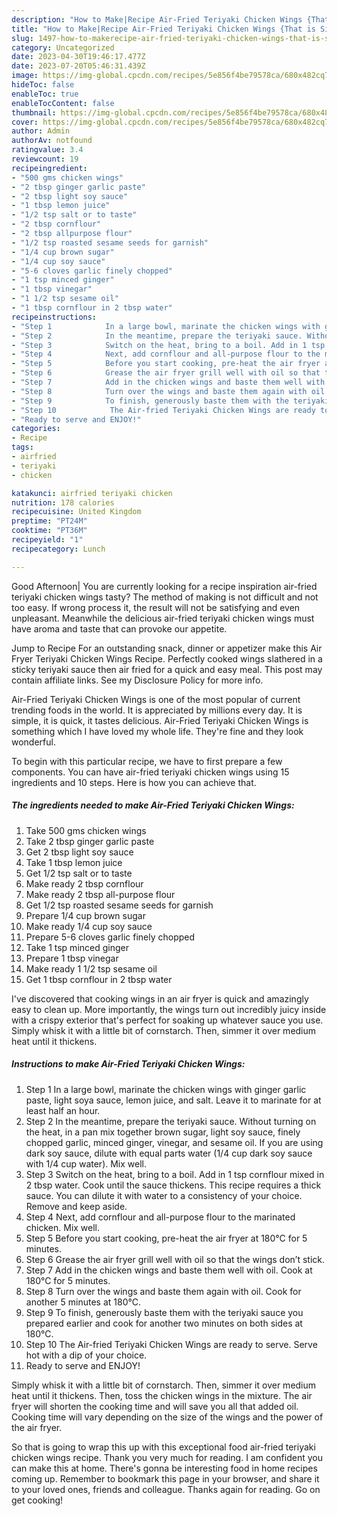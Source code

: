 ```yaml
---
description: "How to Make|Recipe Air-Fried Teriyaki Chicken Wings {That is Simple"
title: "How to Make|Recipe Air-Fried Teriyaki Chicken Wings {That is Simple"
slug: 1497-how-to-makerecipe-air-fried-teriyaki-chicken-wings-that-is-simple
category: Uncategorized
date: 2023-04-30T19:46:17.477Z
date: 2023-07-20T05:46:31.439Z
image: https://img-global.cpcdn.com/recipes/5e856f4be79578ca/680x482cq70/air-fried-teriyaki-chicken-wings-recipe-main-photo.jpg
hideToc: false
enableToc: true
enableTocContent: false
thumbnail: https://img-global.cpcdn.com/recipes/5e856f4be79578ca/680x482cq70/air-fried-teriyaki-chicken-wings-recipe-main-photo.jpg
cover: https://img-global.cpcdn.com/recipes/5e856f4be79578ca/680x482cq70/air-fried-teriyaki-chicken-wings-recipe-main-photo.jpg
author: Admin
authorAv: notfound
ratingvalue: 3.4
reviewcount: 19
recipeingredient:
- "500 gms chicken wings"
- "2 tbsp ginger garlic paste"
- "2 tbsp light soy sauce"
- "1 tbsp lemon juice"
- "1/2 tsp salt or to taste"
- "2 tbsp cornflour"
- "2 tbsp allpurpose flour"
- "1/2 tsp roasted sesame seeds for garnish"
- "1/4 cup brown sugar"
- "1/4 cup soy sauce"
- "5-6 cloves garlic finely chopped"
- "1 tsp minced ginger"
- "1 tbsp vinegar"
- "1 1/2 tsp sesame oil"
- "1 tbsp cornflour in 2 tbsp water"
recipeinstructions:
- "Step 1            In a large bowl, marinate the chicken wings with ginger garlic paste, light soya sauce, lemon juice, and salt. Leave it to marinate for at least half an hour."
- "Step 2            In the meantime, prepare the teriyaki sauce. Without turning on the heat, in a pan mix together brown sugar, light soy sauce, finely chopped garlic, minced ginger, vinegar, and sesame oil. If you are using dark soy sauce, dilute with equal parts water (1/4 cup dark soy sauce with 1/4 cup water). Mix well."
- "Step 3            Switch on the heat, bring to a boil. Add in 1 tsp cornflour mixed in 2 tbsp water. Cook until the sauce thickens. This recipe requires a thick sauce. You can dilute it with water to a consistency of your choice. Remove and keep aside."
- "Step 4            Next, add cornflour and all-purpose flour to the marinated chicken. Mix well."
- "Step 5            Before you start cooking, pre-heat the air fryer at 180°C for 5 minutes."
- "Step 6            Grease the air fryer grill well with oil so that the wings don’t stick."
- "Step 7            Add in the chicken wings and baste them well with oil. Cook at 180°C for 5 minutes."
- "Step 8            Turn over the wings and baste them again with oil. Cook for another 5 minutes at 180°C."
- "Step 9            To finish, generously baste them with the teriyaki sauce you prepared earlier and cook for another two minutes on both sides at 180°C."
- "Step 10            The Air-fried Teriyaki Chicken Wings are ready to serve. Serve hot with a dip of your choice."
- "Ready to serve and ENJOY!"
categories:
- Recipe
tags:
- airfried
- teriyaki
- chicken

katakunci: airfried teriyaki chicken 
nutrition: 178 calories
recipecuisine: United Kingdom
preptime: "PT24M"
cooktime: "PT36M"
recipeyield: "1"
recipecategory: Lunch

---
```



Good Afternoon| You are currently looking for a recipe inspiration air-fried teriyaki chicken wings tasty? The method of making is not difficult and not too easy. If wrong process it, the result will not be satisfying and even unpleasant. Meanwhile the delicious air-fried teriyaki chicken wings must have aroma and taste that can provoke our appetite.





Jump to Recipe For an outstanding snack, dinner or appetizer make this Air Fryer Teriyaki Chicken Wings Recipe. Perfectly cooked wings slathered in a sticky teriyaki sauce then air fried for a quick and easy meal. This post may contain affiliate links. See my Disclosure Policy for more info.

Air-Fried Teriyaki Chicken Wings is one of the most popular of current trending foods in the world. It is appreciated by millions every day. It is simple, it is quick, it tastes delicious. Air-Fried Teriyaki Chicken Wings is something which I have loved my whole life. They're fine and they look wonderful.


To begin with this particular recipe, we have to first prepare a few components. You can have air-fried teriyaki chicken wings using 15 ingredients and 10 steps. Here is how you can achieve that.

<!--inarticleads1-->

##### The ingredients needed to make Air-Fried Teriyaki Chicken Wings:

1. Take 500 gms chicken wings
1. Take 2 tbsp ginger garlic paste
1. Get 2 tbsp light soy sauce
1. Take 1 tbsp lemon juice
1. Get 1/2 tsp salt or to taste
1. Make ready 2 tbsp cornflour
1. Make ready 2 tbsp all-purpose flour
1. Get 1/2 tsp roasted sesame seeds for garnish
1. Prepare 1/4 cup brown sugar
1. Make ready 1/4 cup soy sauce
1. Prepare 5-6 cloves garlic finely chopped
1. Take 1 tsp minced ginger
1. Prepare 1 tbsp vinegar
1. Make ready 1 1/2 tsp sesame oil
1. Get 1 tbsp cornflour in 2 tbsp water


I&#39;ve discovered that cooking wings in an air fryer is quick and amazingly easy to clean up. More importantly, the wings turn out incredibly juicy inside with a crispy exterior that&#39;s perfect for soaking up whatever sauce you use. Simply whisk it with a little bit of cornstarch. Then, simmer it over medium heat until it thickens. 

<!--inarticleads2-->

##### Instructions to make Air-Fried Teriyaki Chicken Wings:

1. Step 1            In a large bowl, marinate the chicken wings with ginger garlic paste, light soya sauce, lemon juice, and salt. Leave it to marinate for at least half an hour.
1. Step 2            In the meantime, prepare the teriyaki sauce. Without turning on the heat, in a pan mix together brown sugar, light soy sauce, finely chopped garlic, minced ginger, vinegar, and sesame oil. If you are using dark soy sauce, dilute with equal parts water (1/4 cup dark soy sauce with 1/4 cup water). Mix well.
1. Step 3            Switch on the heat, bring to a boil. Add in 1 tsp cornflour mixed in 2 tbsp water. Cook until the sauce thickens. This recipe requires a thick sauce. You can dilute it with water to a consistency of your choice. Remove and keep aside.
1. Step 4            Next, add cornflour and all-purpose flour to the marinated chicken. Mix well.
1. Step 5            Before you start cooking, pre-heat the air fryer at 180°C for 5 minutes.
1. Step 6            Grease the air fryer grill well with oil so that the wings don’t stick.
1. Step 7            Add in the chicken wings and baste them well with oil. Cook at 180°C for 5 minutes.
1. Step 8            Turn over the wings and baste them again with oil. Cook for another 5 minutes at 180°C.
1. Step 9            To finish, generously baste them with the teriyaki sauce you prepared earlier and cook for another two minutes on both sides at 180°C.
1. Step 10            The Air-fried Teriyaki Chicken Wings are ready to serve. Serve hot with a dip of your choice.
1. Ready to serve and ENJOY!

Simply whisk it with a little bit of cornstarch. Then, simmer it over medium heat until it thickens. Then, toss the chicken wings in the mixture. The air fryer will shorten the cooking time and will save you all that added oil. Cooking time will vary depending on the size of the wings and the power of the air fryer. 

So that is going to wrap this up with this exceptional food air-fried teriyaki chicken wings recipe. Thank you very much for reading. I am confident you can make this at home. There's gonna be interesting food in home recipes coming up. Remember to bookmark this page in your browser, and share it to your loved ones, friends and colleague. Thanks again for reading. Go on get cooking!
